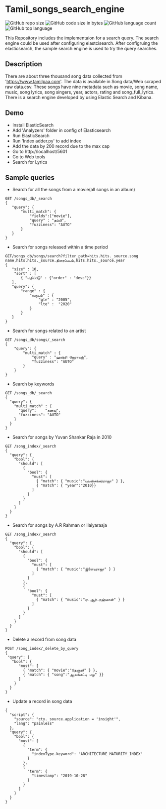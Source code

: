 # Tamil_songs_search_engine
![GitHub repo size](https://img.shields.io/github/repo-size/Archulan/Tamil_songs_search_engine?color=red&style=plastic)
![GitHub code size in bytes](https://img.shields.io/github/languages/code-size/Archulan/Tamil_songs_search_engine?style=plastic)
![GitHub language count](https://img.shields.io/github/languages/count/Archulan/Tamil_songs_search_engine?color=brightgreen&style=plastic)
![GitHub top language](https://img.shields.io/github/languages/top/Archulan/Tamil_songs_search_engine?color=blueviolet&style=plastic)

This Repository includes the implementaion for a search query.
The search engine could be used after configuring elastcisearch.
After configruing the elasticsearch, the sample search engine is used to try the query searches.

Description
---
There are about three thousand song data collected from 'https://www.tamilpaa.com'. The data is available in Song data/Web scraped raw data.csv. These songs have nine metadata such as movie, song name, music, song lyrics, song singers, year, actors, rating and song_full_lyrics. There is a search engine developed by using Elastic Search and Kibana.

Demo
---
* Install ElasticSearch 
* Add 'Analyzers' folder in config of Elasticsearch
* Run ElasticSearch
* Run 'Index adder.py' to add index
* Add the data by 200 record due to the max cap
* Go to http://localhost/5601
* Go to Web tools
* Search for Lyrics

Sample queries
---

* Search for all the songs from a movie(all songs in an album)
```
GET /songs_db/_search
{
   "query": {
       "multi_match": {
           "fields":["movie"],
           "query" : "தம்பி",
           "fuzziness": "AUTO"
       }
   }
}
```

* Search for songs released within a time period
```
GET/songs_db/songs/search?filter_path=hits.hits._source.song name,hits.hits._source.திரைப்படம்,hits.hits._source.year
{
   "size" : 10,
    "sort" : [
       { "மதிப்பீடு" : {"order" : "desc"}}
   ],
   "query": {
       "range" : {
           "வருடம்" : {
               "gte" : "2005",
               "lte" :  "2020"
           }
       }
   }
}
```

* Search for songs related to an artist
```
GET /songs_db/songs/_search
{
    "query": {
        "multi_match" : {
            "query" : "ஹஷ்ரி ஜெராயஜ்",
            "fuzziness": "AUTO"
        }
    }
}
```

* Search by keywords
```
GET /songs_db/_search
{
  "query": {
    "multi_match" : {
      "query":    "கனவு",
      "fuzziness": "AUTO"
    }
  }
}
```

* Search for songs by Yuvan Shankar Raja in 2010
```
GET /song_index/_search
{
  "query": {
    "bool": {
      "should": [
        {
          "bool": {
            "must": [
              { "match": { "music":"யுவன்சங்கர்ராஜா" } },
              { "match": { "year":"2010}}
            ]
          }
        }
      ]
    }
  }
}
```

* Search for songs by A.R Rahman or Ilaiyaraaja
```
GET /song_index/_search
{
  "query": {
    "bool": {
      "should": [
        {
          "bool": {
            "must": [
              { "match": { "music":"இளையராஜா" } }
            ]
          }
        },
        {
          "bool": {
            "must": [
              { "match": { "music":"ஏ.ஆர்.ரஹ்மான்" } }
            ]
          }
        }
      ]
    }
  }
}
```

* Delete a record from song data
```
POST /song_index/_delete_by_query
{
 "query": {
   "bool": {
      "must": [
        { "match": { "movie":"தெனாலி" } },
        { "match": { "song":"ஆலங்கட்டி மழ" }}
      ]
    }
  }
}
```

* Update a record in song data
```
{
  "script": {
    "source": "ctx._source.application = 'insight'",
    "lang": "painless"
  },
  "query": {
    "bool": {
      "must": [
        {
          "term": {
            "indexType.keyword": "ARCHITECTURE_MATURITY_INDEX"
          }
        },
        {
          "term": {
            "timestamp": "2019-10-28"
          }
        }
      ]
    }
  }
}
```
